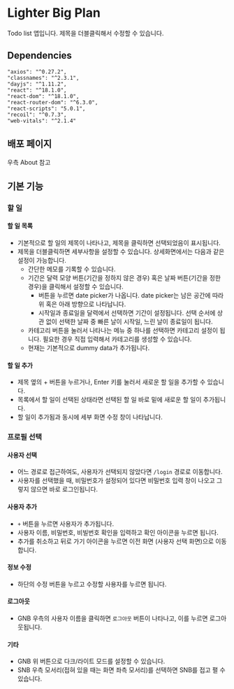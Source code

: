 # Lighter Big Plan

Todo list 앱입니다. 제목을 더블클릭해서 수정할 수 있습니다.

## Dependencies

    "axios": "^0.27.2",
    "classnames": "^2.3.1",
    "dayjs": "^1.11.2",
    "react": "^18.1.0",
    "react-dom": "^18.1.0",
    "react-router-dom": "^6.3.0",
    "react-scripts": "5.0.1",
    "recoil": "^0.7.3",
    "web-vitals": "^2.1.4"

## 배포 페이지

우측 About 참고

## 기본 기능

### 할 일

#### 할 일 목록

- 기본적으로 할 일의 제목이 나타나고, 제목을 클릭하면 선택되었음이 표시됩니다.
- 제목을 더블클릭하면 세부사항을 설정할 수 있습니다. 상세화면에서는 다음과 같은 설정이 가능합니다.
  - 간단한 메모를 기록할 수 있습니다.
  - 기간은 달력 모양 버튼(기간을 정하지 않은 경우) 혹은 날짜 버튼(기간을 정한 경우)을 클릭해서 설정할 수 있습니다.
    - 버튼을 누르면 date picker가 나옵니다. date picker는 남은 공간에 따라 위 혹은 아래 방향으로 나타납니다.
    - 시작일과 종료일을 달력에서 선택하면 기간이 설정됩니다. 선택 순서에 상관 없이 선택한 날짜 중 빠른 날이 시작일, 느린 날이 종료일이 됩니다.
  - 카테고리 버튼을 눌러서 나타나는 메뉴 중 하나를 선택하면 카테고리 설정이 됩니다. 필요한 경우 직접 입력해서 카테고리를 생성할 수 있습니다.
  - 현재는 기본적으로 dummy data가 추가됩니다.

#### 할 일 추가

- 제목 옆의 + 버튼을 누르거나, Enter 키를 눌러서 새로운 할 일을 추가할 수 있습니다.
- 목록에서 할 일이 선택된 상태라면 선택된 할 일 바로 밑에 새로운 할 일이 추가됩니다.
- 할 일이 추가됨과 동시에 세부 화면 수정 창이 나타납니다.

### 프로필 선택

#### 사용자 선택

- 어느 경로로 접근하여도, 사용자가 선택되지 않았다면 `/login` 경로로 이동합니다.
- 사용자를 선택했을 때, 비밀번호가 설정되어 있다면 비밀번호 입력 창이 나오고 그렇지 않으면 바로 로그인됩니다.

#### 사용자 추가

- `+` 버튼을 누르면 사용자가 추가됩니다.
- 사용자 이름, 비밀번호, 비빌번호 확인을 입력하고 확인 아이콘을 누르면 됩니다.
- 추가를 취소하고 뒤로 가기 아이콘을 누르면 이전 화면 (사용자 선택 화면)으로 이동합니다.

#### 정보 수정

- 하단의 수정 버튼을 누르고 수정할 사용자를 누르면 됩니다.

#### 로그아웃

- GNB 우측의 사용자 이름을 클릭하면 `로그아웃` 버튼이 나타나고, 이를 누르면 로그아웃됩니다.

#### 기타

- GNB 위 버튼으로 다크/라이트 모드를 설정할 수 있습니다.
- SNB 우측 모서리(접혀 있을 때는 화면 좌측 모서리)를 선택하면 SNB를 접고 펼 수 있습니다.
